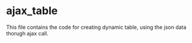 # ajax_table

This file contains the code for creating dynamic table, using the json data thorugh ajax call. 
